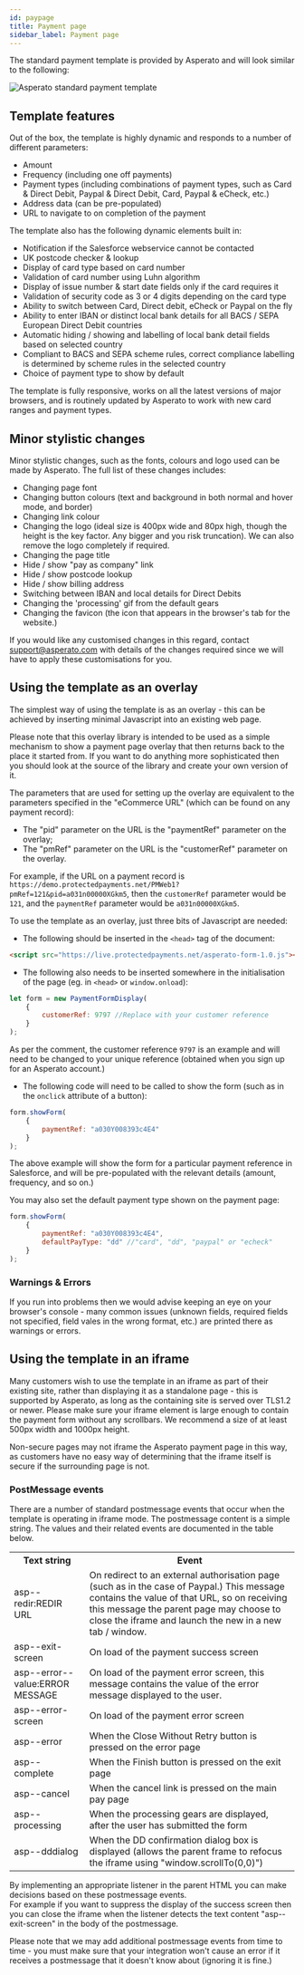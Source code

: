 ```yaml
---
id: paypage
title: Payment page
sidebar_label: Payment page
---
```


The standard payment template is provided by Asperato and will look similar to the following:

![Asperato standard payment template](/userdocs/img/asperato_template.png "Asperato standard template")

## Template features

Out of the box, the template is highly dynamic and responds to a number of different parameters:

 - Amount
 - Frequency (including one off payments)
 - Payment types (including combinations of payment types, such as Card & Direct Debit, Paypal & Direct Debit, Card, Paypal & eCheck, etc.)
 - Address data (can be pre-populated)
 - URL to navigate to on completion of the payment
 
The template also has the following dynamic elements built in:
 
  - Notification if the Salesforce webservice cannot be contacted
  - UK postcode checker & lookup
  - Display of card type based on card number
  - Validation of card number using Luhn algorithm
  - Display of issue number & start date fields only if the card requires it
  - Validation of security code as 3 or 4 digits depending on the card type
  - Ability to switch between Card, Direct debit, eCheck or Paypal on the fly
  - Ability to enter IBAN or distinct local bank details for all BACS / SEPA European Direct Debit countries
  - Automatic hiding / showing and labelling of local bank detail fields based on selected country
  - Compliant to BACS and SEPA scheme rules, correct compliance labelling is determined by scheme rules in the selected country
  - Choice of payment type to show by default
  
The template is fully responsive, works on all the latest versions of major browsers, and is routinely updated by Asperato to work with new card ranges and payment types.

## Minor stylistic changes

Minor stylistic changes, such as the fonts, colours and logo used can be made by Asperato. The full list of these changes includes:

- Changing page font
- Changing button colours (text and background in both normal and hover mode, and border)
- Changing link colour
- Changing the logo (ideal size is 400px wide and 80px high, though the height is the key factor.  Any bigger and you risk truncation). We can also remove the logo completely if required.
- Changing the page title
- Hide / show "pay as company" link
- Hide / show postcode lookup
- Hide / show billing address
- Switching between IBAN and local details for Direct Debits
- Changing the 'processing' gif from the default gears
- Changing the favicon (the icon that appears in the browser's tab for the website.)

If you would like any customised changes in this regard, contact support@asperato.com with details of the changes required since we will have to apply these customisations for you.

## Using the template as an overlay

The simplest way of using the template is as an overlay - this can be achieved by inserting minimal Javascript into an existing web page.

Please note that this overlay library is intended to be used as a simple mechanism to show a payment page overlay that then returns back to the place it started from.  If you want to do anything more sophisticated then you should look at the source of the library and create your own version of it.

The parameters that are used for setting up the overlay are equivalent to the parameters specified in the "eCommerce URL" (which can be found on any payment record):

 - The "pid" parameter on the URL is the "paymentRef" parameter on the overlay;
 - The "pmRef" parameter on the URL is the "customerRef" parameter on the overlay.

For example, if the URL on a payment record is `https://demo.protectedpayments.net/PMWeb1?pmRef=121&pid=a031n00000XGkm5`, then the `customerRef` parameter would be `121`, and the `paymentRef` parameter would be `a031n00000XGkm5`.

To use the template as an overlay, just three bits of Javascript are needed:

 - The following should be inserted in the `<head>` tag of the document:

```html
<script src="https://live.protectedpayments.net/asperato-form-1.0.js"></script>
```
    
 - The following also needs to be inserted somewhere in the initialisation of the page (eg. in `<head>` or `window.onload`):

```javascript
let form = new PaymentFormDisplay(
    {
        customerRef: 9797 //Replace with your customer reference
    }
);
```
    
As per the comment, the customer reference `9797` is an example and will need to be changed to your unique reference (obtained when you sign up for an Asperato account.)
    
 - The following code will need to be called to show the form (such as in the `onclick` attribute of a button):

```javascript
form.showForm(
    {
        paymentRef: "a030Y008393c4E4"
    }
);
```

The above example will show the form for a particular payment reference in Salesforce, and will be pre-populated with the relevant details (amount, frequency, and so on.)

You may also set the default payment type shown on the payment page:

```javascript
form.showForm(
    {
        paymentRef: "a030Y008393c4E4",
        defaultPayType: "dd" //"card", "dd", "paypal" or "echeck"
    }
);
```

### Warnings & Errors
If you run into problems then we would advise keeping an eye on your browser's console - many common issues (unknown fields, required fields not specified, field vales in the wrong format, etc.) are printed there as warnings or errors.

## Using the template in an iframe

Many customers wish to use the template in an iframe as part of their existing site, rather than displaying it as a standalone page - this is supported by Asperato, as long as the containing site is served over TLS1.2 or newer. Please make sure your iframe element is large enough to contain the payment form without any scrollbars. We recommend a size of at least 500px width and 1000px height.

Non-secure pages may not iframe the Asperato payment page in this way, as customers have no easy way of determining that the iframe itself is secure if the surrounding page is not.

### PostMessage events
There are a number of standard postmessage events that occur when the template is operating in iframe mode.  The postmessage content is a simple string.  The values and their related events are documented in the table below.

<table>
  <tr>
    <th>Text string</th>
    <th>Event</th>
  </tr>
  <tr>
    <td>asp--redir:REDIR URL</td>
    <td>On redirect to an external authorisation page (such as in the case of Paypal.) This message contains the value of that URL, so on receiving this message the parent page may choose to close the iframe and launch the new in a new tab / window.</td>
  </tr>
  <tr>
    <td>asp--exit-screen</td>
    <td>On load of the payment success screen</td>
  </tr>
  <tr>
    <td>asp--error--value:ERROR MESSAGE</td>
    <td>On load of the payment error screen, this message contains the value of the error message displayed to the user.</td>
  </tr>
  <tr>
    <td>asp--error-screen</td>
    <td>On load of the payment error screen</td>
  </tr>
  <tr>
    <td>asp--error</td>
    <td>When the Close Without Retry button is pressed on the error page</td>
  </tr>
  <tr>
    <td>asp--complete</td>
    <td>When the Finish button is pressed on the exit page</td>
  </tr>
  <tr>
    <td>asp--cancel</td>
    <td>When the cancel link is pressed on the main pay page</td>
  </tr>
  <tr>
    <td>asp--processing</td>
    <td>When the processing gears are displayed, after the user has submitted the form</td>
  </tr>
  <tr>
    <td>asp--dddialog</td>
    <td>When the DD confirmation dialog box is displayed (allows the parent frame to refocus the iframe using "window.scrollTo(0,0)")</td>
  </tr>
</table>

By implementing an appropriate listener in the parent HTML you can make decisions based on these postmessage events.<br/>
For example if you want to suppress the display of the success screen then you can close the iframe when the listener detects the text content "asp--exit-screen" in the body of the postmessage.

Please note that we may add additional postmessage events from time to time - you must make sure that your integration won't cause an error if it receives a postmessage that it doesn't know about (ignoring it is fine.)
